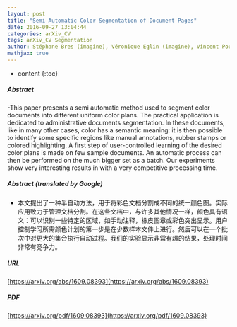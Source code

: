 ```yaml
---
layout: post
title: "Semi Automatic Color Segmentation of Document Pages"
date: 2016-09-27 13:04:44
categories: arXiv_CV
tags: arXiv_CV Segmentation
author: Stéphane Bres (imagine), Véronique Eglin (imagine), Vincent Poulain (LOCEAN)
mathjax: true
---
```


* content
{:toc}

##### Abstract
-This paper presents a semi automatic method used to segment color documents into different uniform color plans. The practical application is dedicated to administrative documents segmentation. In these documents, like in many other cases, color has a semantic meaning: it is then possible to identify some specific regions like manual annotations, rubber stamps or colored highlighting. A first step of user-controlled learning of the desired color plans is made on few sample documents. An automatic process can then be performed on the much bigger set as a batch. Our experiments show very interesting results in with a very competitive processing time.

##### Abstract (translated by Google)
 - 本文提出了一种半自动方法，用于将彩色文档分割成不同的统一颜色图。实际应用致力于管理文档分割。在这些文档中，与许多其他情况一样，颜色具有语义：可以识别一些特定的区域，如手动注释，橡皮图章或彩色突出显示。用户控制学习所需颜色计划的第一步是在少数样本文件上进行。然后可以在一个批次中对更大的集合执行自动过程。我们的实验显示非常有趣的结果，处理时间非常有竞争力。

##### URL
[https://arxiv.org/abs/1609.08393](https://arxiv.org/abs/1609.08393)

##### PDF
[https://arxiv.org/pdf/1609.08393](https://arxiv.org/pdf/1609.08393)

